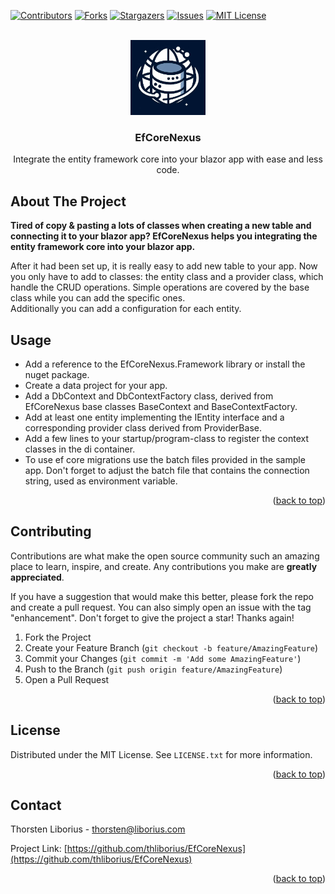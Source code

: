 <!-- Improved compatibility of back to top link: See: https://github.com/othneildrew/Best-README-Template/pull/73 -->
<a name="readme-top"></a>


<!-- PROJECT SHIELDS -->
<!--
*** I'm using markdown "reference style" links for readability.
*** Reference links are enclosed in brackets [ ] instead of parentheses ( ).
*** See the bottom of this document for the declaration of the reference variables
*** for contributors-url, forks-url, etc. This is an optional, concise syntax you may use.
*** https://www.markdownguide.org/basic-syntax/#reference-style-links
-->
[![Contributors][contributors-shield]][contributors-url]
[![Forks][forks-shield]][forks-url]
[![Stargazers][stars-shield]][stars-url]
[![Issues][issues-shield]][issues-url]
[![MIT License][license-shield]][license-url]


<!-- PROJECT LOGO -->
<br />
<div align="center">
  <a href="https://github.com/thliborius/EfCoreNexus">
    <img src="logo.png" alt="Logo" width="120" height="120">
  </a>

  <h3 align="center">EfCoreNexus</h3>

  Integrate the entity framework core into your blazor app with ease and less code.
</div>

<!-- ABOUT THE PROJECT -->
## About The Project

<p><b>Tired of copy & pasting a lots of classes when creating a new table and connecting it to your blazor app? EfCoreNexus helps you integrating the entity framework core into your blazor app.</b></p>
<p>After it had been set up, it is really easy to add new table to your app. Now you only have to add to classes: the entity class and a provider class, which handle the CRUD operations. Simple operations are covered by the base class while you can add the specific ones.<br />
Additionally you can add a configuration for each entity.</p>


<!-- GETTING STARTED -->
## Usage

<ul>
		<li>Add a reference to the EfCoreNexus.Framework library or install the nuget package.</li>
		<li>Create a data project for your app.</li>
		<li>Add a DbContext and DbContextFactory class, derived from EfCoreNexus base classes BaseContext and BaseContextFactory.</li>
		<li>Add at least one entity implementing the IEntity interface and a corresponding provider class derived from ProviderBase.</li>
		<li>Add a few lines to your startup/program-class to register the context classes in the di container.</li>
		<li>To use ef core migrations use the batch files provided in the sample app. Don't forget to adjust the batch file that contains the connection string, used as environment variable.</li>
</ul>

<p align="right">(<a href="#readme-top">back to top</a>)</p>


<!-- CONTRIBUTING -->
## Contributing

Contributions are what make the open source community such an amazing place to learn, inspire, and create. Any contributions you make are **greatly appreciated**.

If you have a suggestion that would make this better, please fork the repo and create a pull request. You can also simply open an issue with the tag "enhancement".
Don't forget to give the project a star! Thanks again!

1. Fork the Project
2. Create your Feature Branch (`git checkout -b feature/AmazingFeature`)
3. Commit your Changes (`git commit -m 'Add some AmazingFeature'`)
4. Push to the Branch (`git push origin feature/AmazingFeature`)
5. Open a Pull Request

<p align="right">(<a href="#readme-top">back to top</a>)</p>



<!-- LICENSE -->
## License

Distributed under the MIT License. See `LICENSE.txt` for more information.

<p align="right">(<a href="#readme-top">back to top</a>)</p>



<!-- CONTACT -->
## Contact

Thorsten Liborius - thorsten@liborius.com

Project Link: [https://github.com/thliborius/EfCoreNexus](https://github.com/thliborius/EfCoreNexus)

<p align="right">(<a href="#readme-top">back to top</a>)</p>



<!-- MARKDOWN LINKS & IMAGES -->
<!-- https://www.markdownguide.org/basic-syntax/#reference-style-links -->
[contributors-shield]: https://img.shields.io/github/contributors/thliborius/EfCoreNexus.svg?style=for-the-badge
[contributors-url]: https://github.com/thliborius/EfCoreNexus/graphs/contributors
[forks-shield]: https://img.shields.io/github/forks/thliborius/EfCoreNexus.svg?style=for-the-badge
[forks-url]: https://github.com/thliborius/EfCoreNexus/network/members
[stars-shield]: https://img.shields.io/github/stars/thliborius/EfCoreNexus.svg?style=for-the-badge
[stars-url]: https://github.com/thliborius/EfCoreNexus/stargazers
[issues-shield]: https://img.shields.io/github/issues/thliborius/EfCoreNexus.svg?style=for-the-badge
[issues-url]: https://github.com/thliborius/EfCoreNexus/issues
[license-shield]: https://img.shields.io/github/license/thliborius/EfCoreNexus.svg?style=for-the-badge
[license-url]: https://github.com/thliborius/EfCoreNexus/blob/main/license.txt
